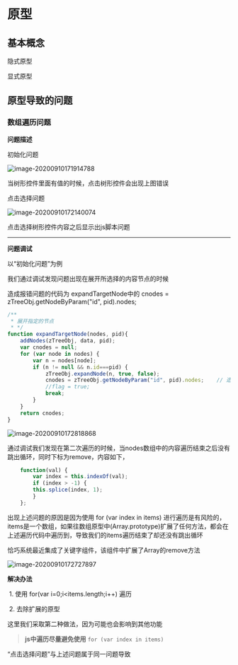 # 原型

## 基本概念

隐式原型

显式原型


## 原型导致的问题



### 数组遍历问题

**问题描述**

初始化问题

![image-20200910171914788](https://gitee.com/zengsl/picBed/raw/master/img/image-20200910171914788.png)

当树形控件里面有值的时候，点击树形控件会出现上图错误

点击选择问题


![image-20200910172140074](https://gitee.com/zengsl/picBed/raw/master/img/image-20200910172140074.png)

点击选择树形控件内容之后显示出js脚本问题

---

**问题调试**

以“初始化问题”为例

我们通过调试发现问题出现在展开所选择的内容节点的时候

造成报错问题的代码为 expandTargetNode中的 cnodes = zTreeObj.getNodeByParam("id", pid).nodes;

~~~ js
/**
 * 展开指定的节点
 * */
function expandTargetNode(nodes, pid){
	addNodes(zTreeObj, data, pid);
	var cnodes = null;
	for (var node in nodes) {
		var n = nodes[node];
		if (n != null && n.id===pid) {
			zTreeObj.expandNode(n, true, false);
			cnodes = zTreeObj.getNodeByParam("id", pid).nodes;    // 造成问题的代码
			//flag = true;
			break;
		}
	}
	return cnodes;
}

~~~

![image-20200910172818868](https://gitee.com/zengsl/picBed/raw/master/img/image-20200910172818868.png)

通过调试我们发现在第二次遍历的时候，当nodes数组中的内容遍历结束之后没有跳出循环，同时下标为remove，内容如下，

~~~ js
	function(val) { 
		var index = this.indexOf(val); 
		if (index > -1) { 
		this.splice(index, 1); 
		} 
	};	
~~~

 出现上述问题的原因是因为使用 for (var index in items) 进行遍历是有风险的，items是一个数组，如果往数组原型中(Array.prototype)扩展了任何方法，都会在上述遍历代码中遍历到，导致我们的items遍历结束了却还没有跳出循环



恰巧系统最近集成了关键字组件，该组件中扩展了Array的remove方法

![image-20200910172727897](https://gitee.com/zengsl/picBed/raw/master/img/image-20200910172727897.png)


**解决办法**

​	1. 使用 for(var i=0;i<items.length;i++) 遍历

​	2. 去除扩展的原型

 这里我们采取第二种做法，因为可能也会影响到其他功能

> **js中遍历尽量避免使用**  `for (var index in items) `




“点击选择问题”与上述问题属于同一问题导致